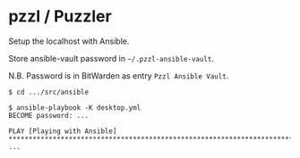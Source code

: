 # pzzl / Puzzler

Setup the localhost with Ansible.

Store ansible-vault password in `~/.pzzl-ansible-vault`.

N.B. Password is in BitWarden as entry `Pzzl Ansible Vault`.


```shell
$ cd .../src/ansible
```

```shell
$ ansible-playbook -K desktop.yml
BECOME password: ...

PLAY [Playing with Ansible] ********************************************************************************************************
...
```
